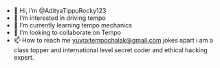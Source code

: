 - 👋 Hi, I’m @AdityaTippuRocky123
- 👀 I’m interested in driving tempo
- 🌱 I’m currently learning tempo mechanics
- 💞️ I’m looking to collaborate on Tempo
- 📫 How to reach me yuvrajtempochalak@gmail.com
jokes apart i am a class topper and international level secret coder and ethical hacking expert.

<!---
AdityaTippuRocky123/AdityaTippuRocky123 is a ✨ special ✨ repository because its `README.md` (this file) appears on your GitHub profile.
You can click the Preview link to take a look at your changes.
--->

